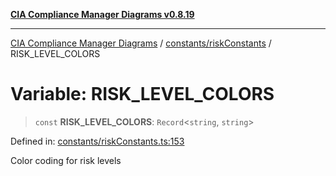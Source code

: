 [**CIA Compliance Manager Diagrams v0.8.19**](../../../README.md)

***

[CIA Compliance Manager Diagrams](../../../modules.md) / [constants/riskConstants](../README.md) / RISK\_LEVEL\_COLORS

# Variable: RISK\_LEVEL\_COLORS

> `const` **RISK\_LEVEL\_COLORS**: `Record`\<`string`, `string`\>

Defined in: [constants/riskConstants.ts:153](https://github.com/Hack23/cia-compliance-manager/blob/8a17389ebf0d2a027875b835eec814811b99abcc/src/constants/riskConstants.ts#L153)

Color coding for risk levels
